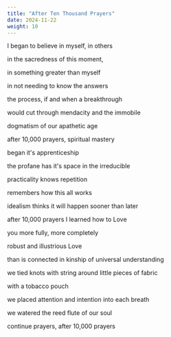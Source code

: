 ```yaml
---
title: "After Ten Thousand Prayers"
date: 2024-11-22
weight: 10
---
```


I began to believe in myself, in others

in the sacredness of this moment,

in something greater than myself

in not needing to know the answers

the process, if and when a breakthrough

would cut through mendacity and the immobile

dogmatism of our apathetic age

after 10,000 prayers, spiritual mastery

began it's apprenticeship

the profane has it's space in the irreducible

practicality knows repetition

remembers how this all works

idealism thinks it will happen sooner than later

after 10,000 prayers I learned how to Love

you more fully, more completely

robust and illustrious Love

than is connected in kinship of universal understanding

we tied knots with string around little pieces of fabric

with a tobacco pouch

we placed attention and intention into each breath

we watered the reed flute of our soul

continue prayers, after 10,000 prayers
